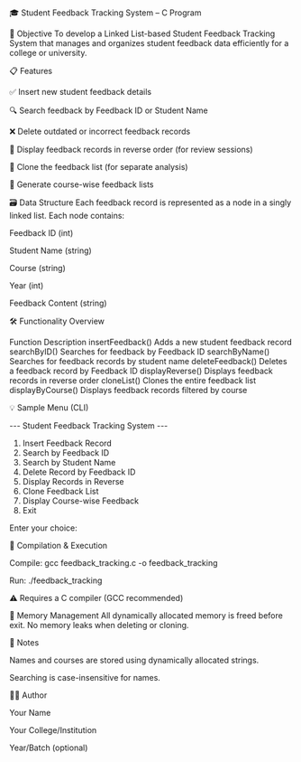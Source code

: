 🎓 Student Feedback Tracking System – C Program

📌 Objective
To develop a Linked List-based Student Feedback Tracking System that manages and organizes student feedback data efficiently for a college or university.

📋 Features

✅ Insert new student feedback details

🔍 Search feedback by Feedback ID or Student Name

❌ Delete outdated or incorrect feedback records

🔁 Display feedback records in reverse order (for review sessions)

📄 Clone the feedback list (for separate analysis)

🏫 Generate course-wise feedback lists

🗃️ Data Structure
Each feedback record is represented as a node in a singly linked list. Each node contains:

Feedback ID (int)

Student Name (string)

Course (string)

Year (int)

Feedback Content (string)

🛠️ Functionality Overview

Function	Description
insertFeedback()	Adds a new student feedback record
searchByID()	Searches for feedback by Feedback ID
searchByName()	Searches for feedback records by student name
deleteFeedback()	Deletes a feedback record by Feedback ID
displayReverse()	Displays feedback records in reverse order
cloneList()	Clones the entire feedback list
displayByCourse()	Displays feedback records filtered by course

💡 Sample Menu (CLI)

--- Student Feedback Tracking System ---
1. Insert Feedback Record
2. Search by Feedback ID
3. Search by Student Name
4. Delete Record by Feedback ID
5. Display Records in Reverse
6. Clone Feedback List
7. Display Course-wise Feedback
8. Exit

Enter your choice:


🧪 Compilation & Execution

Compile: gcc feedback_tracking.c -o feedback_tracking

Run: ./feedback_tracking

⚠️ Requires a C compiler (GCC recommended)

🧼 Memory Management
All dynamically allocated memory is freed before exit.
No memory leaks when deleting or cloning.

📝 Notes

Names and courses are stored using dynamically allocated strings.

Searching is case-insensitive for names.

👨‍💻 Author

Your Name

Your College/Institution

Year/Batch (optional)

